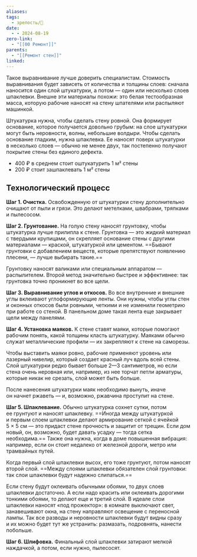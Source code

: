 ```yaml
---
aliases: 
tags:
  - зрелость/🌱
date:
  - - 2024-08-19
zero-link:
  - "[[00 Ремонт]]"
parents:
  - "[[Ремонт стен]]"
linked:
---
```

Такое выравнивание лучше доверить специалистам. Стоимость выравнивания будет зависеть от количества и толщины слоев: сначала наносится один слой штукатурки, а потом — один или несколько слоев шпаклевки. Внешне эти материалы похожи: это белая тестообразная масса, которую рабочие наносят на стену шпателями или распыляют машинкой.

Штукатурка нужна, чтобы сделать стену ровной. Она формирует основание, которое получается довольно грубым: на слое штукатурки могут быть неровности, волны, небольшие волдыри. Чтобы сделать основание гладким, нужна шпаклевка. Ее наносят поверх штукатурки в несколько слоев — обычно не менее двух, так постепенно получают покрытие стены без единого дефекта.

- 400 ₽ в среднем стоит оштукатурить 1 м² стены
- 200 ₽ стоит зашпаклевать 1 м² стены

## Технологический процесс
**Шаг 1. Очистка.** Освобожденную от штукатурки стену дополнительно очищают от пыли и грязи. Это делают метелками, швабрами, тряпками и пылесосом.

**Шаг 2. Грунтование.** На голую стену наносят грунтовку, чтобы штукатурка лучше прилипла к стене. Грунтовка — это жидкий материал с твердыми крупицами, он скрепляет основание стены с другими материалами — краской, штукатуркой или цементом. ==Бывают грунтовки с добавлением веществ, которые препятствуют появлению плесени, — лучше выбирать такие.==

Грунтовку наносят валиками или специальным аппаратом — распылителем. Второй метод значительно быстрее и эффективнее: так грунтовка точно проникнет во все щели.

**Шаг 3. Выравнивание углов и откосов.** Во все внутренние и внешние углы вклеивают углоформирующие ленты. Они нужны, чтобы углы стен и оконных откосов были ровными, четкими и не изменили геометрию при работе со стеной. В панельном доме такая лента еще закрывает щели между панелями.

**Шаг 4. Установка маяков.** К стене ставят маяки, которые помогают рабочим понять, какой толщины класть штукатурку. Маяками обычно служат металлические профили — их закрепляют к стене на саморезы.

Чтобы выставить маяки ровно, рабочие применяют уровень или лазерный нивелир, который создает красный луч вдоль всей стены. Слой штукатурки редко бывает больше 2—3 сантиметров, но если стена очень неровная или, например, из нее торчат петли арматуры, которые никак не срезать, слой может быть больше.

После нанесения штукатурки маяк необходимо вынуть, иначе он начнет ржаветь — и, возможно, ржавчина проступит на стене.

**Шаг 5. Шпаклевание.** Обычно штукатурка сохнет сутки, потом ее грунтуют и наносят шпаклевку. ==Иногда между штукатуркой и первым слоем шпаклевки делают армирование сеткой с ячейкой 5 × 5 см — это придаст стене прочность и защитит от трещин. Если дом новый, он, возможно, будет давать усадку — тогда сетка необходима.== Также она нужна, когда в доме повышенная вибрация: например, если он стоит недалеко от железной дороги, метро или трамвайных путей.

Когда первый слой шпаклевки высох, его тоже грунтуют, потом наносят второй слой. ==Между слоями шпаклевки обязателен слой грунтовки: так слои шпаклевки будут надежно слипаться.==

Если стену будут оклеивать обычными обоями, то двух слоев шпаклевки достаточно. А если надо красить или оклеивать дорогими тонкими обоями, то делают еще и третий слой. В идеале слои шпаклевки наносят «под прожектор»: в комнате выключают свет, занавешивают окна, на стену направляют освещение с переносной лампы. Так все разводы и неровности шпаклевки будут видны сразу и их можно будет тут же устранить: размазать, подровнять, нанести побольше.

**Шаг 6. Шлифовка.** Финальный слой шпаклевки затирают мелкой наждачкой, а потом, если нужно, пылесосят.